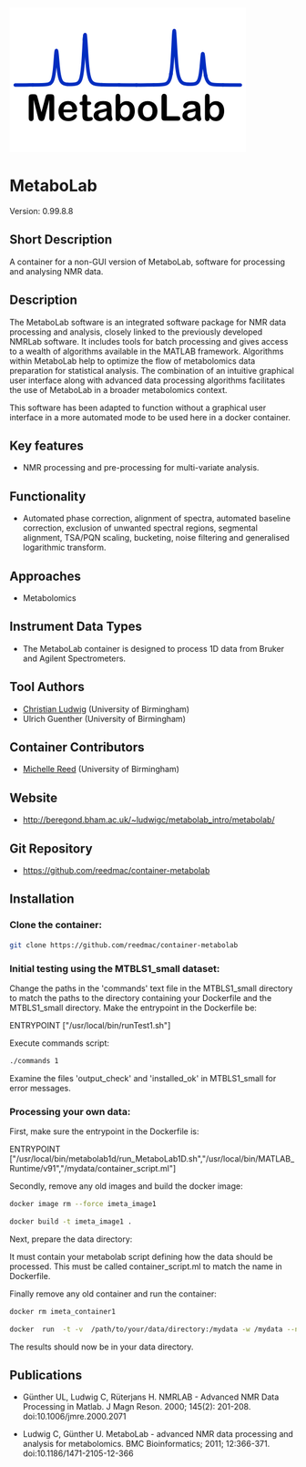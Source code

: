 ![Logo](metabolab.png)

# MetaboLab 
Version: 0.99.8.8 

## Short Description

A container for a non-GUI version of MetaboLab, software for processing and analysing NMR data.

## Description

The MetaboLab software is an integrated software package for NMR data processing and analysis, closely linked to the previously developed NMRLab software. It includes tools for batch processing and gives access to a wealth of algorithms available in the MATLAB framework. Algorithms within MetaboLab help to optimize the flow of metabolomics data preparation for statistical analysis. The combination of an intuitive graphical user interface along with advanced data processing algorithms facilitates the use of MetaboLab in a broader metabolomics context.

This software has been adapted to function without a graphical user interface in a more automated mode to be used here in a docker container.

## Key features

- NMR processing and pre-processing for multi-variate analysis.

## Functionality

- Automated phase correction, alignment of spectra, automated baseline correction, exclusion of unwanted spectral regions, segmental alignment, TSA/PQN scaling, bucketing, noise filtering and generalised logarithmic transform. 

## Approaches

- Metabolomics

## Instrument Data Types

- The MetaboLab container is designed to process 1D data from Bruker and Agilent Spectrometers. 


## Tool Authors

- [Christian Ludwig](https://github.com/ludwigc) (University of Birmingham)
- Ulrich Guenther (University of Birmingham)


## Container Contributors

- [Michelle Reed](https://github.com/reedmac) (University of Birmingham)

## Website

- http://beregond.bham.ac.uk/~ludwigc/metabolab_intro/metabolab/ 

##  Git Repository

- https://github.com/reedmac/container-metabolab

## Installation

### Clone the container:

```bash
git clone https://github.com/reedmac/container-metabolab
```
### Initial testing using the MTBLS1_small dataset:

Change the paths in the 'commands' text file in the MTBLS1_small directory to match the paths to the directory containing your Dockerfile and the MTBLS1_small directory.
Make the entrypoint in the Dockerfile be:

   ENTRYPOINT ["/usr/local/bin/runTest1.sh"]

Execute commands script:
```bash
./commands 1
```
Examine the files 'output_check' and 'installed_ok' in MTBLS1_small for error messages.

### Processing your own data:

First, make sure the entrypoint in the Dockerfile is:

ENTRYPOINT ["/usr/local/bin/metabolab1d/run_MetaboLab1D.sh","/usr/local/bin/MATLAB_Runtime/v91","/mydata/container_script.ml"]

Secondly, remove any old images and build the docker image:

```bash
docker image rm --force imeta_image1
```

```bash
docker build -t imeta_image1 .
```

Next, prepare the data directory:

It must contain your metabolab script defining how the data should be processed. This must be called container_script.ml to match the name in Dockerfile.


Finally remove any old container and run the container:

```bash
docker rm imeta_container1
```

```bash
docker  run  -t -v  /path/to/your/data/directory:/mydata -w /mydata --name imeta_container1 imeta_image1
```

The results should now be in your data directory.

## Publications

- Günther UL, Ludwig C, Rüterjans H. NMRLAB - Advanced NMR Data Processing in Matlab. J Magn Reson. 2000; 145(2): 201-208. doi:10.1006/jmre.2000.2071

- Ludwig C, Günther U. MetaboLab - advanced NMR data processing and analysis for metabolomics. BMC Bioinformatics; 2011; 12:366-371. doi:10.1186/1471-2105-12-366

